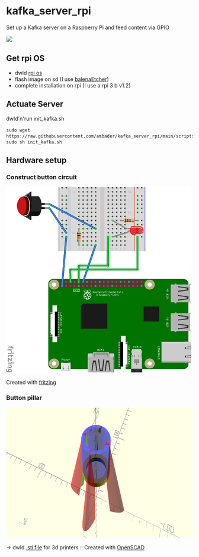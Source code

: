 # kafka_server_rpi
Set up a Kafka server on a Raspberry Pi and feed content via GPIO

<img src="https://images.unsplash.com/photo-1585141239600-03449aab6e10?ixlib=rb-1.2.1&ixid=MnwxMjA3fDB8MHxwaG90by1wYWdlfHx8fGVufDB8fHx8&auto=format&fit=crop&w=1050&q=80" width="525">

## Get rpi OS

* dwld [rpi os](https://downloads.raspberrypi.org/raspios_lite_armhf/images/raspios_lite_armhf-2021-05-28/2021-05-07-raspios-buster-armhf-lite.zip)
* flash image on sd (I use [balenaEtcher](https://www.balena.io/etcher/)) 
* complete installation on rpi (I use a rpi 3 b v1.2) 

## Actuate Server

dwld'n'run init_kafka.sh

```console
sudo wget https://raw.githubusercontent.com/ambader/kafka_server_rpi/main/scripts/init_kafka.sh
sudo sh init_kafka.sh
```
## Hardware setup

### Construct button circuit

<img src="https://raw.githubusercontent.com/ambader/kafka_server_rpi/main/img/circuit_diagram.png" width="500" height="500">

Created with [fritzing](https://fritzing.org/)

### Button pillar

<img src="https://raw.githubusercontent.com/ambader/kafka_server_rpi/main/img/button.png" width="750" height="350">

-> dwld [.stl file](https://github.com/ambader/kafka_server_rpi/blob/main/img/button.stl) for 3d printers :: Created with [OpenSCAD](https://openscad.org/)

